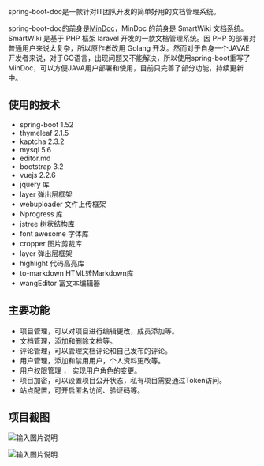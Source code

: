 spring-boot-doc是一款针对IT团队开发的简单好用的文档管理系统。

spring-boot-doc的前身是[MinDoc](https://git.oschina.net/longfei6671/godoc)，MinDoc 的前身是 SmartWiki 文档系统。SmartWiki 是基于 PHP 框架 laravel 开发的一款文档管理系统。因 PHP 的部署对普通用户来说太复杂，所以原作者改用 Golang 开发。然而对于自身一个JAVAE开发者来说，对于GO语言，出现问题又不能解决，所以使用spring-boot重写了MinDoc，可以方便JAVA用户部署和使用，目前只完善了部分功能，持续更新中。

## 使用的技术

- spring-boot 1.52
- thymeleaf 2.1.5 
- kaptcha 2.3.2
- mysql 5.6
- editor.md
- bootstrap 3.2
- vuejs 2.2.6
- jquery 库
- layer 弹出层框架
- webuploader 文件上传框架
- Nprogress 库
- jstree 树状结构库
- font awesome 字体库
- cropper 图片剪裁库
- layer 弹出层框架
- highlight 代码高亮库
- to-markdown HTML转Markdown库
- wangEditor 富文本编辑器

## 主要功能

- 项目管理，可以对项目进行编辑更改，成员添加等。
- 文档管理，添加和删除文档等。
- 评论管理，可以管理文档评论和自己发布的评论。
- 用户管理，添加和禁用用户，个人资料更改等。
- 用户权限管理 ， 实现用户角色的变更。
- 项目加密，可以设置项目公开状态，私有项目需要通过Token访问。
- 站点配置，可开启匿名访问、验证码等。

## 项目截图
![输入图片说明](https://git.oschina.net/uploads/images/2017/0909/190321_c8688308_87650.png "1.png")

![输入图片说明](https://git.oschina.net/uploads/images/2017/0909/190328_79701eb8_87650.png "2.png")

